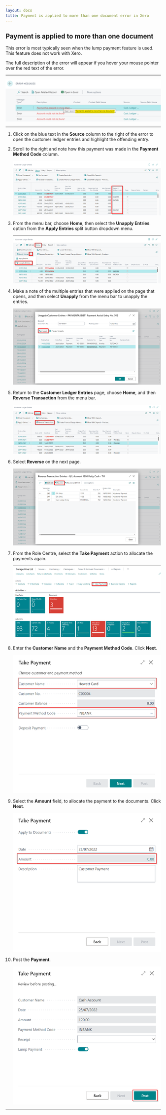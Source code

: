 ```yaml
---
layout: docs
title: Payment is applied to more than one document error in Xero
---
```


## Payment is applied to more than one document  

This error is most typically seen when the lump payment feature is used. This feature does not work with Xero.

The full description of the error will appear if you hover your mouse pointer over the red text of the error.

---

   ![](media/xero-payment-is-applied-to-more-than-one-document.png)

---

1. Click on the blue text in the **Source** column to the right of the error to open the customer ledger entries and highlight the offending entry.
2. Scroll to the right and note how this payment was made in the **Payment Method Code** column.

   ![](media/xero-cust-ledger-entries2.png)

3. From the menu bar, choose **Home**, then  select the **Unapply Entries** option from the **Apply Entries** split button dropdown menu.

   ![](media/garagehive-process-unapply-entries.png)

3. Make a note of the multiple entries that were applied on the page that opens, and then select **Unapply** from the menu bar to unapply the entries.

   ![](media/xero-unapply-cust-ledger-entries.png)

4. Return to the **Customer Ledger Entries** page, choose **Home**, and then **Reverse Transaction** from the menu bar.

   ![](media/garagehive-cust-ledger-entries-reverse-trx.png)

5. Select **Reverse** on the next page. 

   ![](media/garagehive-cust-ledger-entries-reverse-trx2.png)

6. From the Role Centre, select the **Take Payment** action to allocate the payments again.

   ![](media/garagehive-take-payment-role-centre.png)

7. Enter the **Customer Name** and the **Payment Method Code**. Click **Next**. 

   ![](media/garagehive-take-payment-role-centre2.png)

8. Select the **Amount** field, to allocate the payment to the documents. Click **Next**.

   ![](media/garagehive-take-payment-role-centre3.png)

9. Post the **Payment**.

   ![](media/garagehive-take-payment-role-centre4.png)

---